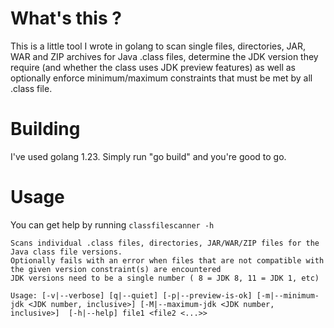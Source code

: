 # What's this ?

This is a little tool I wrote in golang to scan single files, directories, JAR, WAR and ZIP archives for Java .class
files, determine the JDK version they require (and whether the class uses JDK preview features) as well as optionally
enforce minimum/maximum constraints that must be met by all .class file.

# Building

I've used golang 1.23. Simply run "go build" and you're good to go.

# Usage

You can get help by running `classfilescanner -h`

    Scans individual .class files, directories, JAR/WAR/ZIP files for the Java class file versions.
    Optionally fails with an error when files that are not compatible with the given version constraint(s) are encountered
    JDK versions need to be a single number ( 8 = JDK 8, 11 = JDK 1, etc)

    Usage: [-v|--verbose] [q|--quiet] [-p|--preview-is-ok] [-m|--minimum-jdk <JDK number, inclusive>] [-M|--maximum-jdk <JDK number, inclusive>]  [-h|--help] file1 <file2 <...>>

